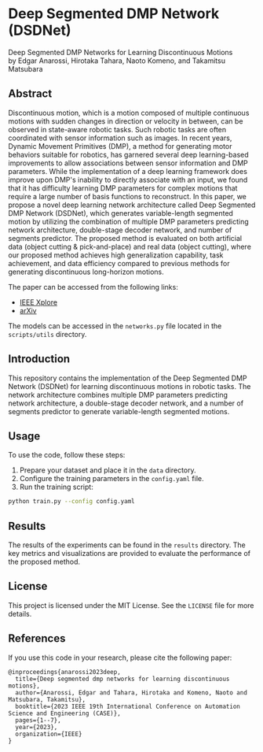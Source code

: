 # Deep Segmented DMP Network (DSDNet)

Deep Segmented DMP Networks for Learning Discontinuous Motions  
by Edgar Anarossi, Hirotaka Tahara, Naoto Komeno, and Takamitsu Matsubara

## Abstract

Discontinuous motion, which is a motion composed of multiple continuous motions with sudden changes in direction or velocity in between, can be observed in state-aware robotic tasks. Such robotic tasks are often coordinated with sensor information such as images. In recent years, Dynamic Movement Primitives (DMP), a method for generating motor behaviors suitable for robotics, has garnered several deep learning-based improvements to allow associations between sensor information and DMP parameters. While the implementation of a deep learning framework does improve upon DMP's inability to directly associate with an input, we found that it has difficulty learning DMP parameters for complex motions that require a large number of basis functions to reconstruct. In this paper, we propose a novel deep learning network architecture called Deep Segmented DMP Network (DSDNet), which generates variable-length segmented motion by utilizing the combination of multiple DMP parameters predicting network architecture, double-stage decoder network, and number of segments predictor. The proposed method is evaluated on both artificial data (object cutting & pick-and-place) and real data (object cutting), where our proposed method achieves high generalization capability, task achievement, and data efficiency compared to previous methods for generating discontinuous long-horizon motions.

The paper can be accessed from the following links:
- [IEEE Xplore](https://ieeexplore.ieee.org/abstract/document/10260679/)
- [arXiv](https://arxiv.org/pdf/2309.00320)

The models can be accessed in the `networks.py` file located in the `scripts/utils` directory.

## Introduction

This repository contains the implementation of the Deep Segmented DMP Network (DSDNet) for learning discontinuous motions in robotic tasks. The network architecture combines multiple DMP parameters predicting network architecture, a double-stage decoder network, and a number of segments predictor to generate variable-length segmented motions.

## Usage

To use the code, follow these steps:
1. Prepare your dataset and place it in the `data` directory.
2. Configure the training parameters in the `config.yaml` file.
3. Run the training script:
```bash
python train.py --config config.yaml
```

## Results

The results of the experiments can be found in the `results` directory. The key metrics and visualizations are provided to evaluate the performance of the proposed method.

## License

This project is licensed under the MIT License. See the `LICENSE` file for more details.

## References

If you use this code in your research, please cite the following paper:
```
@inproceedings{anarossi2023deep,
  title={Deep segmented dmp networks for learning discontinuous motions},
  author={Anarossi, Edgar and Tahara, Hirotaka and Komeno, Naoto and Matsubara, Takamitsu},
  booktitle={2023 IEEE 19th International Conference on Automation Science and Engineering (CASE)},
  pages={1--7},
  year={2023},
  organization={IEEE}
}
```
